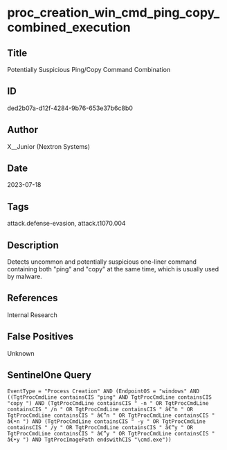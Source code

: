 # proc_creation_win_cmd_ping_copy_combined_execution

## Title
Potentially Suspicious Ping/Copy Command Combination

## ID
ded2b07a-d12f-4284-9b76-653e37b6c8b0

## Author
X__Junior (Nextron Systems)

## Date
2023-07-18

## Tags
attack.defense-evasion, attack.t1070.004

## Description
Detects uncommon and potentially suspicious one-liner command containing both "ping" and "copy" at the same time, which is usually used by malware.


## References
Internal Research

## False Positives
Unknown

## SentinelOne Query
```
EventType = "Process Creation" AND (EndpointOS = "windows" AND ((TgtProcCmdLine containsCIS "ping" AND TgtProcCmdLine containsCIS "copy ") AND (TgtProcCmdLine containsCIS " -n " OR TgtProcCmdLine containsCIS " /n " OR TgtProcCmdLine containsCIS " â€“n " OR TgtProcCmdLine containsCIS " â€”n " OR TgtProcCmdLine containsCIS " â€•n ") AND (TgtProcCmdLine containsCIS " -y " OR TgtProcCmdLine containsCIS " /y " OR TgtProcCmdLine containsCIS " â€“y " OR TgtProcCmdLine containsCIS " â€”y " OR TgtProcCmdLine containsCIS " â€•y ") AND TgtProcImagePath endswithCIS "\cmd.exe"))

```